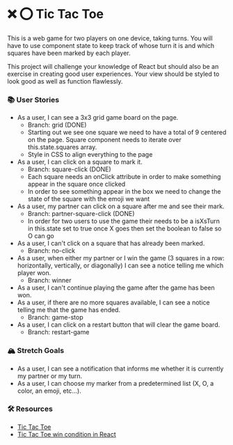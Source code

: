 # ❌ ⭕️ Tic Tac Toe

This is a web game for two players on one device, taking turns. You will have to use component state to keep track of whose turn it is and which squares have been marked by each player.

This project will challenge your knowledge of React but should also be an exercise in creating good user experiences. Your view should be styled to look good as well as function flawlessly.

### 📚 User Stories

- As a user, I can see a 3x3 grid game board on the page.
  - Branch: grid (DONE)
  - Starting out we see one square we need to have a total of 9 centered on the page. Square component needs to iterate over this.state.squares array.
  - Style in CSS to align everything to the page
- As a user, I can click on a square to mark it.
  - Branch: square-click (DONE)
  - Each square needs an onClick attribute in order to make something appear in the square once clicked
  - In order to see something appear in the box we need to change the state of the square with the emoji we want
- As a user, my partner can click on a square after me and see their mark.
  - Branch: partner-square-click (DONE)
  - In order for two users to use the game their needs to be a isXsTurn in this.state set to true once X goes then set the boolean to false so O can go
- As a user, I can't click on a square that has already been marked.
  - Branch: no-click
- As a user, when either my partner or I win the game (3 squares in a row: horizontally, vertically, or diagonally) I can see a notice telling me which player won.
  - Branch: winner
- As a user, I can't continue playing the game after the game has been won.
- As a user, if there are no more squares available, I can see a notice telling me that the game has ended.
  - Branch: game-stop
- As a user, I can click on a restart button that will clear the game board.
  - Branch: restart-game

### 🏔 Stretch Goals

- As a user, I can see a notification that informs me whether it is currently my partner or my turn.
- As a user, I can choose my marker from a predetermined list (X, O, a color, an emoji, etc...).

### 🛠 Resources

- [Tic Tac Toe](https://en.wikipedia.org/wiki/Tic-tac-toe)
- [Tic Tac Toe win condition in React](https://forum.freecodecamp.org/t/need-help-understanding-react-tic-tac-toe-winner-function/137840)
